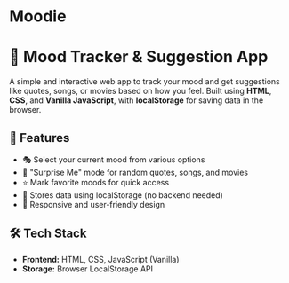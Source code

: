 # Moodie
# 🌈 Mood Tracker & Suggestion App

A simple and interactive web app to track your mood and get suggestions like quotes, songs, or movies based on how you feel. Built using **HTML**, **CSS**, and **Vanilla JavaScript**, with **localStorage** for saving data in the browser.

## 🚀 Features

- 🎭 Select your current mood from various options
- 🎁 "Surprise Me" mode for random quotes, songs, and movies
- ⭐ Mark favorite moods for quick access
- 💾 Stores data using localStorage (no backend needed)
- 📱 Responsive and user-friendly design

## 🛠️ Tech Stack

- **Frontend:** HTML, CSS, JavaScript (Vanilla)
- **Storage:** Browser LocalStorage API
